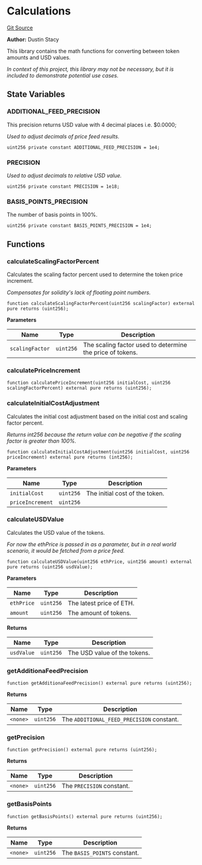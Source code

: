 # Calculations
[Git Source](https://github.com/dustinstacy/bonding-curve/blob/7a2c4a7e41ef04642ab28f4be4017b9996da4af2/src/libraries/Calculations.sol)

**Author:**
Dustin Stacy

This library contains the math functions for converting between token amounts and USD values.

*In context of this project, this library may not be necessary, but it is included to demonstrate potential use cases.*


## State Variables
### ADDITIONAL_FEED_PRECISION
This precision returns USD value with 4 decimal places i.e. $0.0000;

*Used to adjust decimals of price feed results.*


```solidity
uint256 private constant ADDITIONAL_FEED_PRECISION = 1e4;
```


### PRECISION
*Used to adjust decimals to relative USD value.*


```solidity
uint256 private constant PRECISION = 1e18;
```


### BASIS_POINTS_PRECISION
The number of basis points in 100%.


```solidity
uint256 private constant BASIS_POINTS_PRECISION = 1e4;
```


## Functions
### calculateScalingFactorPercent

Calculates the scaling factor percent used to determine the token price increment.

*Compensates for solidity's lack of floating point numbers.*


```solidity
function calculateScalingFactorPercent(uint256 scalingFactor) external pure returns (uint256);
```
**Parameters**

|Name|Type|Description|
|----|----|-----------|
|`scalingFactor`|`uint256`|The scaling factor used to determine the price of tokens.|


### calculatePriceIncrement


```solidity
function calculatePriceIncrement(uint256 initialCost, uint256 scalingFactorPercent) external pure returns (uint256);
```

### calculateInitialCostAdjustment

Calculates the initial cost adjustment based on the initial cost and scaling factor percent.

*Returns int256 because the return value can be negative if the scaling factor is greater than 100%.*


```solidity
function calculateInitialCostAdjustment(uint256 initialCost, uint256 priceIncrement) external pure returns (int256);
```
**Parameters**

|Name|Type|Description|
|----|----|-----------|
|`initialCost`|`uint256`|The initial cost of the token.|
|`priceIncrement`|`uint256`||


### calculateUSDValue

Calculates the USD value of the tokens.

*For now the ethPrice is passed in as a parameter, but in a real world scenario, it would be fetched from a price feed.*


```solidity
function calculateUSDValue(uint256 ethPrice, uint256 amount) external pure returns (uint256 usdValue);
```
**Parameters**

|Name|Type|Description|
|----|----|-----------|
|`ethPrice`|`uint256`|The latest price of ETH.|
|`amount`|`uint256`|The amount of tokens.|

**Returns**

|Name|Type|Description|
|----|----|-----------|
|`usdValue`|`uint256`|The USD value of the tokens.|


### getAdditionaFeedPrecision


```solidity
function getAdditionaFeedPrecision() external pure returns (uint256);
```
**Returns**

|Name|Type|Description|
|----|----|-----------|
|`<none>`|`uint256`|The `ADDITIONAL_FEED_PRECISION` constant.|


### getPrecision


```solidity
function getPrecision() external pure returns (uint256);
```
**Returns**

|Name|Type|Description|
|----|----|-----------|
|`<none>`|`uint256`|The `PRECISION` constant.|


### getBasisPoints


```solidity
function getBasisPoints() external pure returns (uint256);
```
**Returns**

|Name|Type|Description|
|----|----|-----------|
|`<none>`|`uint256`|The `BASIS_POINTS` constant.|


